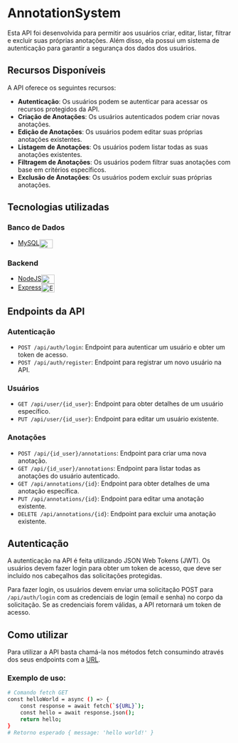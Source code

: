 # AnnotationSystem
Esta API foi desenvolvida para permitir aos usuários criar, editar, listar, filtrar e excluir suas próprias anotações. Além disso, ela possui um sistema de autenticação para garantir a segurança dos dados dos usuários.

## Recursos Disponíveis

A API oferece os seguintes recursos:

- **Autenticação**: Os usuários podem se autenticar para acessar os recursos protegidos da API.
- **Criação de Anotações**: Os usuários autenticados podem criar novas anotações.
- **Edição de Anotações**: Os usuários podem editar suas próprias anotações existentes.
- **Listagem de Anotações**: Os usuários podem listar todas as suas anotações existentes.
- **Filtragem de Anotações**: Os usuários podem filtrar suas anotações com base em critérios específicos.
- **Exclusão de Anotações**: Os usuários podem excluir suas próprias anotações.

## Tecnologias utilizadas
### Banco de Dados

 - <a href="https://www.mysql.com/">MySQL</a><img align="center" alt="MySQL" height="20" width="30" src="https://cdn.jsdelivr.net/gh/devicons/devicon/icons/mysql/mysql-original.svg">

### Backend

 - <a href="https://nodejs.org/en/">NodeJS</a><img align="center" alt="NodeJS" height="20" width="30" src="https://cdn.jsdelivr.net/gh/devicons/devicon/icons/nodejs/nodejs-original.svg">
 - <a href="https://expressjs.com/">Express</a><img align="center" alt="Express" height="20" width="30" src="https://cdn.jsdelivr.net/gh/devicons/devicon/icons/express/express-original.svg">

## Endpoints da API

### Autenticação

- `POST /api/auth/login`: Endpoint para autenticar um usuário e obter um token de acesso.
- `POST /api/auth/register`: Endpoint para registrar um novo usuário na API.

### Usuários

- `GET /api/user/{id_user}`: Endpoint para obter detalhes de um usuário específico.
- `PUT /api/user/{id_user}`: Endpoint para editar um usuário existente.

### Anotações

- `POST /api/{id_user}/annotations`: Endpoint para criar uma nova anotação.
- `GET /api/{id_user}/annotations`: Endpoint para listar todas as anotações do usuário autenticado.
- `GET /api/annotations/{id}`: Endpoint para obter detalhes de uma anotação específica.
- `PUT /api/annotations/{id}`: Endpoint para editar uma anotação existente.
- `DELETE /api/annotations/{id}`: Endpoint para excluir uma anotação existente.

## Autenticação

A autenticação na API é feita utilizando JSON Web Tokens (JWT). Os usuários devem fazer login para obter um token de acesso, que deve ser incluído nos cabeçalhos das solicitações protegidas.

Para fazer login, os usuários devem enviar uma solicitação POST para `/api/auth/login` com as credenciais de login (email e senha) no corpo da solicitação. Se as credenciais forem válidas, a API retornará um token de acesso.

## Como utilizar

Para utilizar a API basta chamá-la nos métodos fetch consumindo através dos seus endpoints com a [URL](https://annotation-system.vercel.app/).

### Exemplo de uso:
```bash
# Comando fetch GET
const helloWorld = async () => {
    const response = await fetch(`${URL}`);
    const hello = await response.json();
    return hello;
}
# Retorno esperado { message: 'hello world!' }
```
<br>
